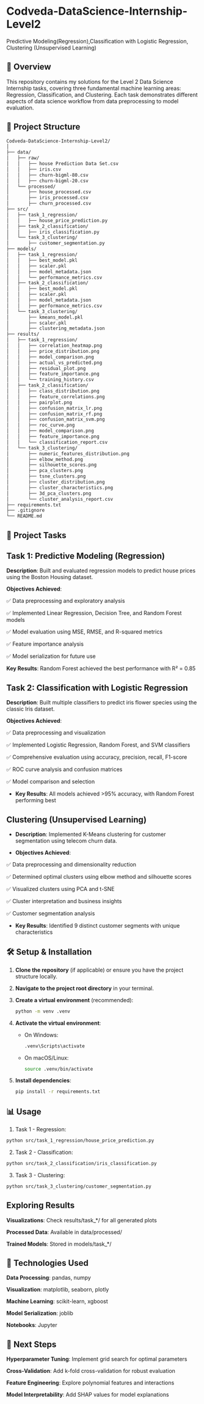 # Codveda-DataScience-Internship-Level2

Predictive Modeling(Regression),Classification with Logistic Regression, Clustering (Unsupervised Learning)

## 📌 Overview

This repository contains my solutions for the Level 2 Data Science Internship tasks, covering three fundamental machine learning areas: Regression, Classification, and Clustering. Each task demonstrates different aspects of data science workflow from data preprocessing to model evaluation.

## 📂 Project Structure

```bash
Codveda-DataScience-Internship-Level2/
│
├── data/
│   ├── raw/
│   │   ├── house Prediction Data Set.csv
│   │   ├── iris.csv
│   │   ├── churn-bigml-80.csv
│   │   ├── churn-bigml-20.csv
│   └── processed/
│       ├── house_processed.csv
│       ├── iris_processed.csv
│       ├── churn_processed.csv
├── src/
│   ├── task_1_regression/
│   │   ├── house_price_prediction.py
│   ├── task_2_classification/
│   │   ├── iris_classification.py
│   └── task_3_clustering/
│       ├── customer_segmentation.py
├── models/
│   ├── task_1_regression/
│   │   ├── best_model.pkl
│   │   ├── scaler.pkl
│   │   ├── model_metadata.json
│   │   └── performance_metrics.csv
│   ├── task_2_classification/
│   │   ├── best_model.pkl
│   │   ├── scaler.pkl
│   │   ├── model_metadata.json
│   │   ├── performance_metrics.csv
│   └── task_3_clustering/
│       ├── kmeans_model.pkl
│       ├── scaler.pkl
│       ├── clustering_metadata.json
├── results/
│   ├── task_1_regression/
│   │   ├── correlation_heatmap.png
│   │   ├── price_distribution.png
│   │   ├── model_comparison.png
│   │   ├── actual_vs_predicted.png
│   │   ├── residual_plot.png
│   │   ├── feature_importance.png
│   │   └── training_history.csv
│   ├── task_2_classification/
│   │   ├── class_distribution.png
│   │   ├── feature_correlations.png
│   │   ├── pairplot.png
│   │   ├── confusion_matrix_lr.png
│   │   ├── confusion_matrix_rf.png
│   │   ├── confusion_matrix_svm.png
│   │   ├── roc_curve.png
│   │   ├── model_comparison.png
│   │   ├── feature_importance.png
│   │   └── classification_report.csv
│   └── task_3_clustering/
│       ├── numeric_features_distribution.png
│       ├── elbow_method.png
│       ├── silhouette_scores.png
│       ├── pca_clusters.png
│       ├── tsne_clusters.png
│       ├── cluster_distribution.png
│       ├── cluster_characteristics.png
│       ├── 3d_pca_clusters.png
│       └── cluster_analysis_report.csv
├── requirements.txt
├── .gitignore
└── README.md
```

## 🚀 Project Tasks

## Task 1: Predictive Modeling (Regression)

**Description**: Built and evaluated regression models to predict house prices using the Boston Housing dataset.

**Objectives Achieved**:

✅ Data preprocessing and exploratory analysis

✅ Implemented Linear Regression, Decision Tree, and Random Forest models

✅ Model evaluation using MSE, RMSE, and R-squared metrics

✅ Feature importance analysis

✅ Model serialization for future use

**Key Results**: Random Forest achieved the best performance with R² = 0.85

## Task 2: Classification with Logistic Regression

**Description**: Built multiple classifiers to predict iris flower species using the classic Iris dataset.

**Objectives Achieved**:

✅ Data preprocessing and visualization

✅ Implemented Logistic Regression, Random Forest, and SVM classifiers

✅ Comprehensive evaluation using accuracy, precision, recall, F1-score

✅ ROC curve analysis and confusion matrices

✅ Model comparison and selection

- **Key Results**: All models achieved >95% accuracy, with Random Forest performing best

## Clustering (Unsupervised Learning)

- **Description**: Implemented K-Means clustering for customer segmentation using telecom churn data.

- **Objectives Achieved**:

✅ Data preprocessing and dimensionality reduction

✅ Determined optimal clusters using elbow method and silhouette scores

✅ Visualized clusters using PCA and t-SNE

✅ Cluster interpretation and business insights

✅ Customer segmentation analysis

- **Key Results**: Identified 9 distinct customer segments with unique characteristics

## 🛠️ Setup & Installation

1.  **Clone the repository** (if applicable) or ensure you have the project structure locally.
2.  **Navigate to the project root directory** in your terminal.
3.  **Create a virtual environment** (recommended):
    ```bash
    python -m venv .venv
    ```
4.  **Activate the virtual environment**:
    - On Windows:
      ```bash
      .venv\Scripts\activate
      ```
    - On macOS/Linux:
      ```bash
      source .venv/bin/activate
      ```
5.  **Install dependencies**:

    ```bash
    pip install -r requirements.txt
    ```

## 📊 Usage

1. Task 1 - Regression:

```bash
python src/task_1_regression/house_price_prediction.py
```

2. Task 2 - Classification:

```bash
python src/task_2_classification/iris_classification.py
```

3. Task 3 - Clustering:

```bash
python src/task_3_clustering/customer_segmentation.py
```

## Exploring Results

**Visualizations**: Check results/task\_\*/ for all generated plots

**Processed Data**: Available in data/processed/

**Trained Models**: Stored in models/task\_\*/

## 🔧 Technologies Used

**Data Processing**: pandas, numpy

**Visualization**: matplotlib, seaborn, plotly

**Machine Learning**: scikit-learn, xgboost

**Model Serialization**: joblib

**Notebooks**: Jupyter

## 🎯 Next Steps

**Hyperparameter Tuning**: Implement grid search for optimal parameters

**Cross-Validation**: Add k-fold cross-validation for robust evaluation

**Feature Engineering**: Explore polynomial features and interactions

**Model Interpretability**: Add SHAP values for model explanations
